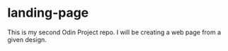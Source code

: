 # landing-page
This is my second Odin Project repo. I will be creating a web page from a given design.
